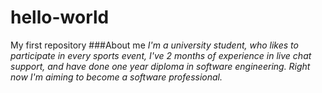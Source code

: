 # hello-world
My first repository
###About me
*I'm a university student, who likes to participate in every sports event, I've 2 months of experience in live chat support, and have done one year diploma in software engineering. Right now I'm aiming to become a software professional.*
